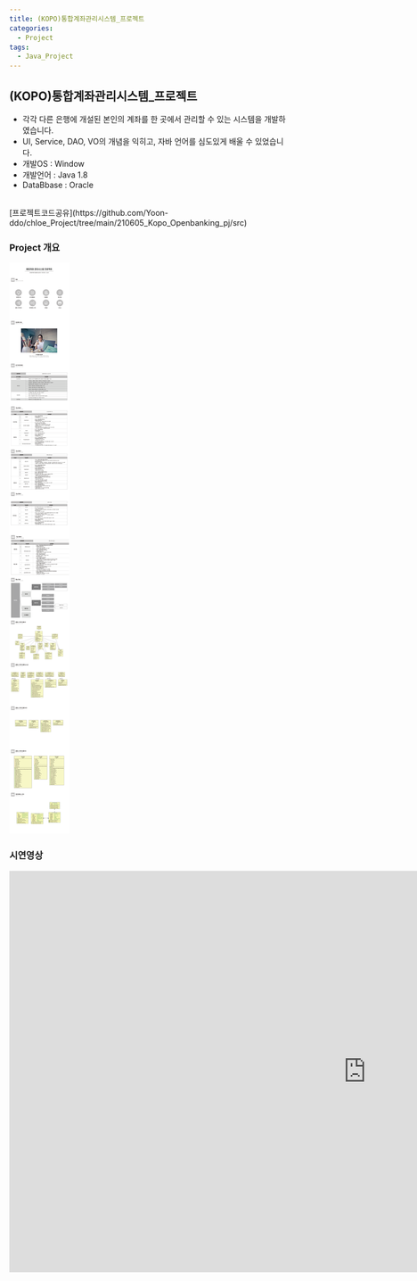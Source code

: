```yaml
---
title: (KOPO)통합계좌관리시스템_프로젝트
categories:
  - Project
tags:
  - Java_Project
---
```

## (KOPO)통합계좌관리시스템_프로젝트
* 각각 다른 은행에 개설된 본인의 계좌를 한 곳에서 관리할 수 있는 시스템을 개발하였습니다.
* UI, Service, DAO, VO의 개념을 익히고, 자바 언어를 심도있게 배울 수 있었습니다.
* 개발OS : Window
* 개발언어 : Java 1.8
* DataBbase : Oracle
<br>
[프로젝트코드공유](https://github.com/Yoon-ddo/chloe_Project/tree/main/210605_Kopo_Openbanking_pj/src)




### Project 개요
![Project개요](/assets/imgss/2021_06_05.png)



### 시연영상
<iframe width="1280" height="720" src="https://www.youtube.com/embed/h1zlpUyqKCo" frameborder="0" allow="accelerometer; autoplay; clipboard-write; encrypted-media; gyroscope; picture-in-picture" allowfullscreen></iframe>
